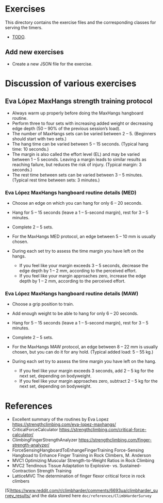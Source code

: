# Exercises
This directory contains the exercise files and the corresponding classes for serving the timers.
+ [TODO](./TODO.md).

## Add new exercises
+ Create a new JSON file for the exercise.


# Discussion of various exercises

## Eva López MaxHangs strength training protocol 
+ Always warm up properly before doing the MaxHangs hangboard routine.
+ Perform three to four sets with increasing added weight or decreasing edge depth (50 – 90% of the previous session’s load).
+ The number of MaxHangs sets can be varied between 2 – 5. (Beginners should start with two sets.)
+ The hang time can be varied between 5 – 15 seconds. (Typical hang time: 10 seconds.)
+ The margin is also called the effort level (EL)  and may be varied between 1 – 5 seconds. Leaving a margin leads to similar results as reaching failure, but reduces the risk of injury. (Typical margin: 3 seconds.)
+ The rest time between sets can be varied between 3 – 5 minutes. (Typical rest time between sets: 3 minutes.)


### Eva López MaxHangs hangboard routine details (MED)
+ Choose an edge on which you can hang for only 6 – 20 seconds.
+ Hang for 5 – 15 seconds (leave a 1 – 5-second margin), rest for 3 – 5 minutes.
+ Complete 2 – 5 sets.

+ For the MaxHangs MED protocol, an edge between 5 – 10 mm is usually chosen. 
+ During each set try to assess the time margin you have left on the hangs. 
  + If you feel like your margin exceeds 3 – 5 seconds, decrease the edge depth by 1 – 2 mm, according to the perceived effort.
  + If you feel like your margin approaches zero, increase the edge depth by 1 – 2 mm, according to the perceived effort.


### Eva López MaxHangs hangboard routine details (MAW)
+ Choose a grip position to train.
+ Add enough weight to be able to hang for only 6 – 20 seconds.
+ Hang for 5 – 15 seconds (leave a 1 – 5-second margin), rest for 3 – 5 minutes.
+ Complete 2 – 5 sets.

+ For the MaxHangs MAW protocol, an edge between 8 – 22 mm is usually chosen, but you can do it for any hold. (Typical added load: 5 – 55 kg.)
+ During each set try to assess the time margin you have left on the hang.
  + If you feel like your margin exceeds 3 seconds, add 2 – 5 kg for the next set, depending on bodyweight.
  + If you feel like your margin approaches zero, subtract 2 – 5 kg for the next set, depending on bodyweight.



# References
* Excellent summary of the routines by Eva Lopez https://strengthclimbing.com/eva-lopez-maxhangs/
* CriticalForceCalculator https://strengthclimbing.com/critical-force-calculator/
* ClimbingFingerStrengthAnalyzer https://strengthclimbing.com/finger-strength-analyzer/
* ForceSensingHangboardToEnhangeFingerTraining Force-Sensing Hangboad to Enhance Finger Training in Rock Climbers, M. Anderson 
* MVC1 Optimizing Muscular Strength-to-Weight Ratios in Rock Climbing
* MVC2 Tendinous Tissue Adaptation to Explosive- vs. Sustained-Contraction Strength Training
* LatticeMVC The determination of finger flexor critical force in rock climbers 

<a id="ClimbHarderSurvey">[5]</a>https://www.reddit.com/r/climbharder/comments/6693ua/climbharder_survey_results/ and the data stored here `doc/references/ClimbHarderSurvey`
